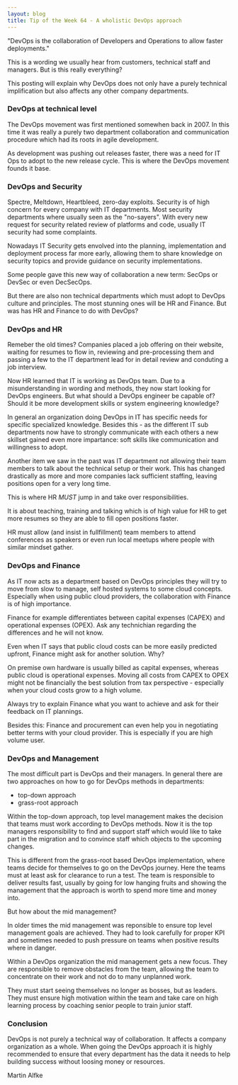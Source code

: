 ```yaml
---
layout: blog
title: Tip of the Week 64 - A wholistic DevOps approach
---
```


"DevOps is the collaboration of Developers and Operations to allow faster deployments."

This is a wording we usually hear from customers, technical staff and managers.
But is this really everything?

This posting will explain why DevOps does not only have a purely technical implification but also affects any other company departments.

### DevOps at technical level

The DevOps movement was first mentioned somewhen back in 2007. In this time it was really a purely two department collaboration and communication procedure which had its roots in agile development.

As development was pushing out releases faster, there was a need for IT Ops to adopt to the new release cycle. This is where the DevOps movement founds it base.

### DevOps and Security

Spectre, Meltdown, Heartbleed, zero-day exploits. Security is of high concern for every company with IT departments.
Most security departments where usually seen as the "no-sayers". With every new request for security related review of platforms and code, usually IT security had some complaints.

Nowadays IT Security gets envolved into the planning, implementation and deployment process far more early, allowing them to share knowledge on security topics and provide guidance on security implementations.

Some people gave this new way of collaboration a new term: SecOps or DevSec or even DecSecOps.

But there are also non technical departments which must adopt to DevOps culture and principles.
The most stunning ones will be HR and Finance.
But was has HR and Finance to do with DevOps?

### DevOps and HR

Remeber the old times? Companies placed a job offering on their website, waiting for resumes to flow in, reviewing and pre-processing them and passing a few to the IT department lead for in detail review and conduting a job interview.

Now HR learned that IT is working as DevOps team. Due to a misunderstanding in wording and methods, they now start looking for DevOps engineers.
But what should a DevOps engineer be capable of? Should it be more development skills or system engineering knowledge?

In general an organization doing DevOps in IT has specific needs for specific specialized knowledge. Besides this - as the different IT sub departments now have to strongly communicate with each others a new skillset gained even more impartance: soft skills like communication and willingness to adopt.

Another item we saw in the past was IT department not allowing their team members to talk about the technical setup or their work.
This has changed drastically as more and more companies lack sufficient staffing, leaving positions open for a very long time.

This is where HR _MUST_ jump in and take over responsibilities.

It is about teaching, training and talking which is of high value for HR to get more resumes so they are able to fill open positions faster.

HR must allow (and insist in fullfillment) team members to attend conferences as speakers or even run local meetups where people with similar mindset gather.

### DevOps and Finance

As IT now acts as a department based on DevOps principles they will try to move from slow to manage, self hosted systems to some cloud concepts. Especially when using public cloud providers, the collaboration with Finance is of high importance.

Finance for example differentiates between capital expenses (CAPEX) and operational expenses (OPEX). Ask any technichian regarding the differences and he will not know.

Even when IT says that public cloud costs can be more easily predicted upfront, Finance might ask for another solution. Why?

On premise own hardware is usually billed as capital expenses, whereas public cloud is operational expenses.
Moving all costs from CAPEX to OPEX might not be financially the best solution from tax perspective - especially when your cloud costs grow to a high volume.

Always try to explain Finance what you want to achieve and ask for their feedback on IT plannings.

Besides this: Finance and procurement can even help you in negotiating better terms with your cloud provider. This is especially if you are high volume user.

### DevOps and Management

The most difficult part is DevOps and their managers.
In general there are two approaches on how to go for DevOps methods in departments:
- top-down approach
- grass-root approach

Within the top-down approach, top level management makes the decision that teams must work according to DevOps methods.
Now it is the top managers responsibility to find and support staff which would like to take part in the migration and to convince staff which objects to the upcoming changes.

This is different from the grass-root based DevOps implementation, where teams decide for themselves to go on the DevOps journey. Here the teams must at least ask for clearance to run a test. The team is responsible to deliver results fast, usually by going for low hanging fruits and showing the management that the approach is worth to spend more time and money into.

But how about the mid management?

In older times the mid management was reponsible to ensure top level management goals are achieved. They had to look carefully for proper KPI and sometimes needed to push pressure on teams when positive results where in danger.

Within a DevOps organization the mid management gets a new focus. They are responsible to remove obstacles from the team, allowing the team to concentrate on their work and not do to many unplanned work.

They must start seeing themselves no longer as bosses, but as leaders. They must ensure high motivation within the team and take care on high learning process by coaching senior people to train junior staff.

### Conclusion

DevOps is not purely a technical way of collaboration. It affects a company organization as a whole.
When going the DevOps approach it is highly recommended to ensure that every department has the data it needs to help building success without loosing money or resources.

Martin Alfke

